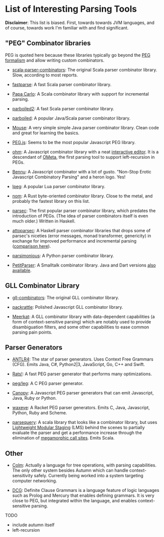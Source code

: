# List of Interesting Parsing Tools

**Disclaimer**: This list is biased. First, towards towards JVM
 languages, and of course, towards work I'm familiar with and find significant.

## "PEG" Combinator libraries

PEG is quoted here because these libraries typically go beyond the [PEG formalism] and allow
writing custom combinators.

[PEG formalism]: /peg.md

- [scala-parser-combinators]: The original Scala parser combinator library. Slow, according to most
  reports.

- [fastparse]: A fast Scala parser combinator library.

- [Papa Carlo]: A Scala combinator library with support for incremental parsing.

- [parboiled2]: A fast Scala parser combinator library.

- [parboiled]: A popular Java/Scala parser combinator library.

- [Mouse]: A very simple simple Java parser combinator library. Clean code and great for
  learning the basics.

- [PEG.js]: Seems to be the most popular Javascript PEG library.

- [ohm]: A Javascript combinator library with a neat [interactive editor]. It is a descendant of
  [OMeta], the first parsing tool to support left-recursion in PEGs.

  [interactive editor]: https://ohmlang.github.io/editor/

- [Bennu]: A Javascript combinator with a lot of gusto.
  "Non-Stop Erotic Javascript Combinatory Parsing" and a heron logo. Yes!
  
- [lpeg]: A popular Lua parser combinator library.

- [nom]: A Rust byte-oriented combinator library. Close to the metal, and probably the fastest
  library on this list.
  
- [parsec]: The first popular parser combinator library, which predates the introduction of PEGs.
  (The idea of parser combinators itself is even much older.) Written in Haskell.
  
- [attoparsec]: A Haskell parser combinator libraries that drops some of parsec's niceties
  (error messages, monad transformer, genericity) in exchange for improved performance and
  incremental parsing ([comparison here]).
  
  [comparison here]: http://stackoverflow.com/a/19213247/298664
  
- [parsimonious]: A Python parser combinator library.

- [PetitParser]: A Smalltalk combinator library. Java and Dart versions [also available].

  [also available]: https://github.com/petitparser
  
## GLL Combinator Library

- [gll-combinators]: The original GLL combinator library.

- [packrattle]: Polished Javascript GLL combinator library.

- [Meerkat]: A GLL combinator library with data-dependent capabilities
  (a form of context-sensitive parsing) which are notably used to provide disambiguation filters,
  and some other capabilities to ease common parsing pain points.

## Parser Generators

- [ANTLR4]: The star of parser generators. Uses Context Free Grammars (CFG). Emits
  Java, C#, Python2|3, JavaScript, Go, C++ and Swift.
  
- [Rats!]: A fast PEG parser generator that performs many optimizations.

- [peg/leg]: A C PEG parser generator.

- [Canopy]: A Javascript PEG parser generators that can emit Javascript, Java, Ruby or Python.

- [waxeye]: A Racket PEG parser generators. Emits C, Java, Javascript, Python, Ruby and Scheme.

- [parsequery]: A scala library that looks like a combinator library, but uses [Lightweight Modular
  Staging] (LMS) behind the scenes to partially evaluate the parser and get a performance increase
  through the elimination of [megamorphic call sites]. Emits Scala.
  
  [Lightweight Modular Staging]: https://scala-lms.github.io/
  [megamorphic call sites]: TODO

## Other

- [Colm]: Actually a language for tree operations, with parsing capabilities. The only other
  system besides Autumn which can handle context-sensitivity safely. Currently being worked into
  a system targeting computer networking.
  
- [DCG]: Definite Clause Grammars is a language feature of logic languages such as Prolog and
  Mercury that enables defining grammars. It is very close to PEG, but integrated within the
  language, and enables context-sensitive parsing.

[Autumn]: https://github.com/norswap/autumn
[scala-parser-combinators]: https://github.com/scala/scala-parser-combinators
[fastparse]: https://github.com/lihaoyi/fastparse
[Papa Carlo]: https://github.com/Eliah-Lakhin/papa-carlo
[parboiled2]: https://github.com/sirthias/parboiled2
[parboiled]: https://github.com/sirthias/parboiled
[Mouse]: http://mousepeg.sourceforge.net/
[PEG.js]: https://github.com/pegjs/pegjs
[ohm]: https://github.com/harc/ohm
[OMeta]: http://www.tinlizzie.org/ometa/
[Bennu]: https://github.com/mattbierner/bennu
[lpeg]: http://www.inf.puc-rio.br/~roberto/lpeg/
[nom]: https://github.com/Geal/nom
[parsec]: https://github.com/aslatter/parsec
[attoparsec]: https://github.com/bos/attoparsec
[parsimonious]: https://github.com/erikrose/parsimonious
[PetitParser]: http://scg.unibe.ch/research/helvetia/petitparser
[gll-combinators]: https://github.com/djspiewak/gll-combinators
[packrattle]: https://github.com/robey/packrattle
[Meerkat]: https://github.com/meerkat-parser/Meerkat
[peg/leg]: https://github.com/gpakosz/peg
[ANTLR4]: https://github.com/antlr/antlr4
[Rats!]: https://cs.nyu.edu/rgrimm/xtc/rats-intro.html
[Canopy]: https://github.com/jcoglan/canopy
[waxeye]: https://github.com/orlandohill/waxeye
[parsequery]: https://github.com/manojo/parsequery
[Colm]: http://www.colm.net/open-source/colm/
[DCG]: https://en.wikipedia.org/wiki/Definite_clause_grammar

TODO
- include autumn itself
- left-recursion